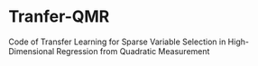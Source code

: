 # Tranfer-QMR
Code of Transfer Learning for Sparse Variable Selection in High-Dimensional Regression from Quadratic Measurement
